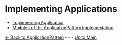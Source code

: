 # Implementing Applications
* [Implementing Application](./ImplementingApplication/ImplementingApplications.md)
* [Modules of the ApplicationPattern Implementation](./ApplicationPatternDocumentation/ApplicationPatternDocumentation.md)

[<- Back to ApplicationPattern](../ElementsApplicationPattern/ElementsApplicationPattern.md) - - - [Up to Main](../Main.md)
